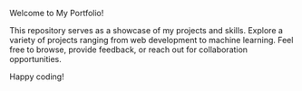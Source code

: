Welcome to My Portfolio!

This repository serves as a showcase of my projects and skills. Explore a variety of projects ranging from web development to machine learning. Feel free to browse, provide feedback, or reach out for collaboration opportunities.

Happy coding!

